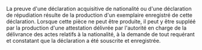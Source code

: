 La preuve d'une déclaration acquisitive de nationalité ou d'une déclaration de répudiation résulte de la production d'un exemplaire enregistré de cette déclaration.
Lorsque cette pièce ne peut être produite, il peut y être suppléé par la production d'une attestation délivrée par l'autorité en charge de la délivrance des actes relatifs à la nationalité, à la demande de tout requérant et constatant que la déclaration a été souscrite et enregistrée.
